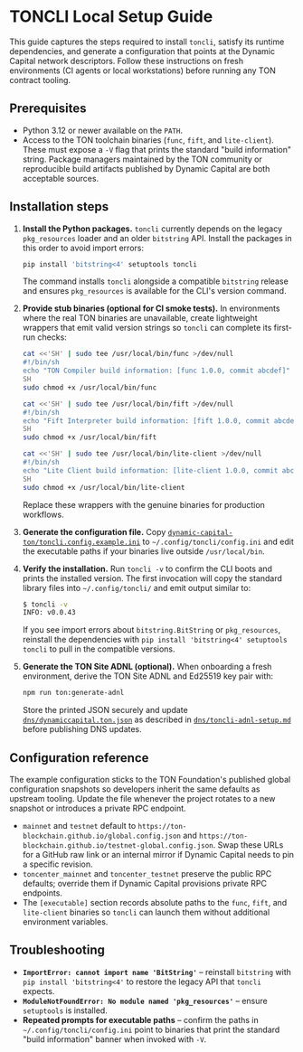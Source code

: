 # TONCLI Local Setup Guide

This guide captures the steps required to install `toncli`, satisfy its runtime
dependencies, and generate a configuration that points at the Dynamic Capital
network descriptors. Follow these instructions on fresh environments (CI agents
or local workstations) before running any TON contract tooling.

## Prerequisites

- Python 3.12 or newer available on the `PATH`.
- Access to the TON toolchain binaries (`func`, `fift`, and `lite-client`). These
  must expose a `-V` flag that prints the standard "build information" string.
  Package managers maintained by the TON community or reproducible build
  artifacts published by Dynamic Capital are both acceptable sources.

## Installation steps

1. **Install the Python packages.** `toncli` currently depends on the legacy
   `pkg_resources` loader and an older `bitstring` API. Install the packages in
   this order to avoid import errors:

   ```bash
   pip install 'bitstring<4' setuptools toncli
   ```

   The command installs `toncli` alongside a compatible `bitstring` release and
   ensures `pkg_resources` is available for the CLI's version command.

2. **Provide stub binaries (optional for CI smoke tests).** In environments where
   the real TON binaries are unavailable, create lightweight wrappers that emit
   valid version strings so `toncli` can complete its first-run checks:

   ```bash
   cat <<'SH' | sudo tee /usr/local/bin/func >/dev/null
   #!/bin/sh
   echo "TON Compiler build information: [func 1.0.0, commit abcdef]"
   SH
   sudo chmod +x /usr/local/bin/func

   cat <<'SH' | sudo tee /usr/local/bin/fift >/dev/null
   #!/bin/sh
   echo "Fift Interpreter build information: [fift 1.0.0, commit abcdef]"
   SH
   sudo chmod +x /usr/local/bin/fift

   cat <<'SH' | sudo tee /usr/local/bin/lite-client >/dev/null
   #!/bin/sh
   echo "Lite Client build information: [lite-client 1.0.0, commit abcdef]"
   SH
   sudo chmod +x /usr/local/bin/lite-client
   ```

   Replace these wrappers with the genuine binaries for production workflows.

3. **Generate the configuration file.** Copy
   [`dynamic-capital-ton/toncli.config.example.ini`](../dynamic-capital-ton/toncli.config.example.ini)
   to `~/.config/toncli/config.ini` and edit the executable paths if your
   binaries live outside `/usr/local/bin`.

4. **Verify the installation.** Run `toncli -v` to confirm the CLI boots and
   prints the installed version. The first invocation will copy the standard
   library files into `~/.config/toncli/` and emit output similar to:

   ```bash
   $ toncli -v
   INFO: v0.0.43
   ```

   If you see import errors about `bitstring.BitString` or `pkg_resources`,
   reinstall the dependencies with `pip install 'bitstring<4' setuptools
   toncli` to pull in the compatible versions.

5. **Generate the TON Site ADNL (optional).** When onboarding a fresh
   environment, derive the TON Site ADNL and Ed25519 key pair with:

   ```bash
   npm run ton:generate-adnl
   ```

   Store the printed JSON securely and update
   [`dns/dynamiccapital.ton.json`](../dns/dynamiccapital.ton.json) as described in
   [`dns/toncli-adnl-setup.md`](../dns/toncli-adnl-setup.md) before publishing
   DNS updates.

## Configuration reference

The example configuration sticks to the TON Foundation's published global
configuration snapshots so developers inherit the same defaults as upstream
tooling. Update the file whenever the project rotates to a new snapshot or
introduces a private RPC endpoint.

- `mainnet` and `testnet` default to
  `https://ton-blockchain.github.io/global.config.json` and
  `https://ton-blockchain.github.io/testnet-global.config.json`. Swap these URLs
  for a GitHub raw link or an internal mirror if Dynamic Capital needs to pin a
  specific revision.
- `toncenter_mainnet` and `toncenter_testnet` preserve the public RPC defaults;
  override them if Dynamic Capital provisions private RPC endpoints.
- The `[executable]` section records absolute paths to the `func`, `fift`, and
  `lite-client` binaries so `toncli` can launch them without additional
  environment variables.

## Troubleshooting

- **`ImportError: cannot import name 'BitString'`** – reinstall `bitstring` with
  `pip install 'bitstring<4'` to restore the legacy API that `toncli` expects.
- **`ModuleNotFoundError: No module named 'pkg_resources'`** – ensure
  `setuptools` is installed.
- **Repeated prompts for executable paths** – confirm the paths in
  `~/.config/toncli/config.ini` point to binaries that print the standard "build
  information" banner when invoked with `-V`.
